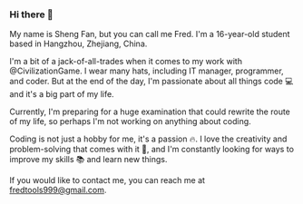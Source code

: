 ### Hi there 👋
My name is Sheng Fan, but you can call me Fred. I'm a 16-year-old student based in Hangzhou, Zhejiang, China.

I'm a bit of a jack-of-all-trades when it comes to my work with @CivilizationGame. I wear many hats, including IT manager, programmer, and coder. But at the end of the day, I'm passionate about all things code 💻 and it's a big part of my life.

Currently, I'm preparing for a huge examination that could rewrite the route of my life, so perhaps I'm not working on anything about coding.

Coding is not just a hobby for me, it's a passion 🔥. I love the creativity and problem-solving that comes with it 🤔, and I'm constantly looking for ways to improve my skills 📚 and learn new things.

If you would like to contact me, you can reach me at fredtools999@gmail.com.
